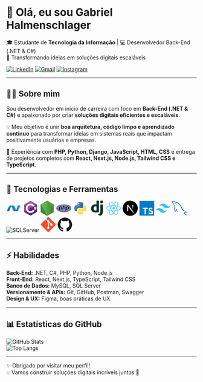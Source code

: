 # 👋 Olá, eu sou Gabriel Halmenschlager

🎓 Estudante de **Tecnologia da Informação** | 💻 Desenvolvedor Back-End (.NET & C#)  
🚀 Transformando ideias em soluções digitais escaláveis

[![LinkedIn](https://img.shields.io/badge/-LinkedIn-%230077B5?style=flat-square&logo=linkedin&logoColor=white)](https://www.linkedin.com/in/gabriel-halmenschlager-2bb312302/) 
[![Gmail](https://img.shields.io/badge/-Gmail-%23333?style=flat-square&logo=gmail&logoColor=white)](mailto:gabrielh2007.scs@gmail.com)
[![Instagram](https://img.shields.io/badge/-Instagram-%23E4405F?style=flat-square&logo=instagram&logoColor=white)](https://instagram.com/gabriel_halmenschlager)

---

## 👨‍💻 Sobre mim

Sou desenvolvedor em início de carreira com foco em **Back-End (.NET & C#)** e apaixonado por criar **soluções digitais eficientes e escaláveis**.  

💡 Meu objetivo é unir **boa arquitetura, código limpo e aprendizado contínuo** para transformar ideias em sistemas reais que impactam positivamente usuários e empresas.  

🎯 Experiência com **PHP, Python, Django, JavaScript, HTML, CSS** e entrega de projetos completos com **React, Next.js, Node.js, Tailwind CSS e TypeScript**.

---

## 🧰 Tecnologias e Ferramentas

<img alt=".NET" height="40" src="https://raw.githubusercontent.com/devicons/devicon/master/icons/dot-net/dot-net-original.svg"/>
<img alt="C#" height="40" src="https://raw.githubusercontent.com/devicons/devicon/master/icons/csharp/csharp-original.svg"/>
<img alt="Node.js" height="40" src="https://raw.githubusercontent.com/devicons/devicon/master/icons/nodejs/nodejs-original.svg"/>
<img alt="PHP" height="40" src="https://raw.githubusercontent.com/devicons/devicon/master/icons/php/php-original.svg"/>
<img alt="Python" height="40" src="https://raw.githubusercontent.com/devicons/devicon/master/icons/python/python-original.svg"/>
<img alt="Django" height="40" src="https://raw.githubusercontent.com/devicons/devicon/master/icons/django/django-plain.svg"/>
<img alt="React" height="40" src="https://raw.githubusercontent.com/devicons/devicon/master/icons/react/react-original.svg"/>
<img alt="Next.js" height="40" src="https://raw.githubusercontent.com/devicons/devicon/master/icons/nextjs/nextjs-original.svg"/>
<img alt="TypeScript" height="40" src="https://raw.githubusercontent.com/devicons/devicon/master/icons/typescript/typescript-original.svg"/>
<img alt="Tailwind" height="40" src="https://raw.githubusercontent.com/devicons/devicon/master/icons/tailwindcss/tailwindcss-original.svg"/>
<img alt="MySQL" height="40" src="https://raw.githubusercontent.com/devicons/devicon/master/icons/mysql/mysql-original.svg"/>
<img alt="SQLServer" height="40" src="https://cdn.jsdelivr.net/gh/devicons/devicon/icons/microsoftsqlserver/microsoftsqlserver-plain.svg"/>
<img alt="Git" height="40" src="https://raw.githubusercontent.com/devicons/devicon/master/icons/git/git-original.svg"/>
<img alt="GitHub" height="40" src="https://raw.githubusercontent.com/devicons/devicon/master/icons/github/github-original.svg"/>

---

## ⚡ Habilidades

**Back-End:** .NET, C#, PHP, Python, Node.js  
**Front-End:** React, Next.js, TypeScript, Tailwind CSS  
**Banco de Dados:** MySQL, SQL Server  
**Versionamento & APIs:** Git, GitHub, Postman, Swagger  
**Design & UX:** Figma, boas práticas de UX

---

## 📊 Estatísticas do GitHub

![GitHub Stats](https://github-readme-stats.vercel.app/api?username=GabrielHalmenschlager&show_icons=true&count_private=true&theme=tokyonight)  
![Top Langs](https://github-readme-stats.vercel.app/api/top-langs/?username=GabrielHalmenschlager&layout=compact&theme=tokyonight)

---

✨ Obrigado por visitar meu perfil!  
💡 Vamos construir soluções digitais incríveis juntos 🚀
